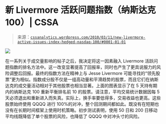 <!--yml

分类：未分类

日期：2024-05-12 18:34:21

-->

# 新 Livermore 活跃问题指数（纳斯达克 100）| CSSA

> 来源：[`cssanalytics.wordpress.com/2010/03/11/new-livermore-active-issues-index-hedged-nasdaq-100/#0001-01-01`](https://cssanalytics.wordpress.com/2010/03/11/new-livermore-active-issues-index-hedged-nasdaq-100/#0001-01-01)

![](https://cssanalytics.files.wordpress.com/2010/03/new_livermore_hedged.png)

在一系列关于成交量影响的帖子之后，我决定将这一因素融入 Livermore 活跃问题指数的排名方法中。这一改变显著提高了回报率，同时也产生了更具说服力的风险调整后回报。最终的指数方法在精神上与 Jesse Livermore 可能寻找的“领先股票”更为相似。指数成分股不仅是一组高动量和平滑趋势的股票，而且它们在纳斯达克的成交量活动相对于其他股票也相当显著。上面的图表显示了在 5 天持有期内的纳斯达克 100 重新平衡排名前 10 的股票。请注意，平均交易统计数据因每 5 天必须退出和重新进入而失真。实际上，换手率要低得多，交易收益也更高。这些股票始终使用 QQQQ 进行 100%的对冲，整个回测期间都如此。既没有在短期也没有在长期时间框架上使用时机策略。初步测试表明，使用 50 日和 200 日移动平均线既降低了单个股票的风险，也降低了 QQQQ 中对冲头寸的风险。
